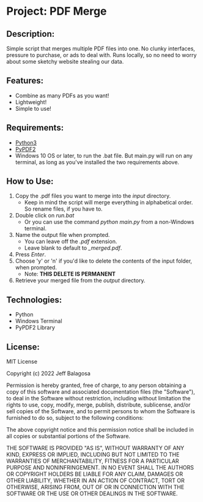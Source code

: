 # Project: PDF Merge

## Description:

Simple script that merges multiple PDF files into one. No clunky interfaces, pressure to purchase, or ads to deal with. Runs locally, so no need to worry about some sketchy website stealing our data.

## Features:

- Combine as many PDFs as you want!
- Lightweight!
- Simple to use!

## Requirements:

- [Python3](https://www.python.org/downloads/)
- [PyPDF2](https://pypdf2.readthedocs.io/en/latest/user/installation.html)
- Windows 10 OS or later, to run the .bat file. But main.py will run on any terminal, as long as you've installed the two requirements above.

## How to Use:

1. Copy the .pdf files you want to merge into the _input_ directory.
   - Keep in mind the script will merge everything in alphabetical order. So rename files, if you have to.
2. Double click on _run.bat_
   - Or you can use the command _python main.py_ from a non-Windows terminal.
3. Name the output file when prompted.
   - You can leave off the _.pdf_ extension.
   - Leave blank to default to _\_merged.pdf_.
4. Press _Enter_.
5. Choose 'y' or 'n' if you'd like to delete the contents of the input folder, when prompted.
   - Note: **THIS DELETE IS PERMANENT**
6. Retrieve your merged file from the _output_ directory.

## Technologies:

- Python
- Windows Terminal
- PyPDF2 Library

## License:

MIT License

Copyright (c) 2022 Jeff Balagosa

Permission is hereby granted, free of charge, to any person obtaining a copy
of this software and associated documentation files (the "Software"), to deal
in the Software without restriction, including without limitation the rights
to use, copy, modify, merge, publish, distribute, sublicense, and/or sell
copies of the Software, and to permit persons to whom the Software is
furnished to do so, subject to the following conditions:

The above copyright notice and this permission notice shall be included in all
copies or substantial portions of the Software.

THE SOFTWARE IS PROVIDED "AS IS", WITHOUT WARRANTY OF ANY KIND, EXPRESS OR
IMPLIED, INCLUDING BUT NOT LIMITED TO THE WARRANTIES OF MERCHANTABILITY,
FITNESS FOR A PARTICULAR PURPOSE AND NONINFRINGEMENT. IN NO EVENT SHALL THE
AUTHORS OR COPYRIGHT HOLDERS BE LIABLE FOR ANY CLAIM, DAMAGES OR OTHER
LIABILITY, WHETHER IN AN ACTION OF CONTRACT, TORT OR OTHERWISE, ARISING FROM,
OUT OF OR IN CONNECTION WITH THE SOFTWARE OR THE USE OR OTHER DEALINGS IN THE
SOFTWARE.
